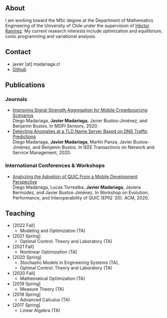 ## About

I am working toward the MSc degree at the Department of Mathematics Engineering of the University of Chile under the supervision of [Héctor Ramírez](https://sites.google.com/site/hectorramirezhomepage/home). My current research interests include optimization and equilibrium, conic programming and variational analysis.

## Contact

* javier [at] madariaga.cl
* [Github](https://github.com/jmadariagar)

## Publications

### Journals

* [Improving Signal Strength Aggregation for Mobile Crowdsourcing Scenarios](https://www.mdpi.com/1424-8220/21/4/1084/htm)<br/>Diego Madariaga, **Javier Madariaga**, Javier Bustos-Jiménez, and Benjamin Bustos. In MDPI Sensors, 2020.
* [Detecting Anomalies at a TLD Name Server Based on DNS Traffic Predictions](https://doi.org/10.1109/TNSM.2021.3051195)<br/>Diego Madariaga, **Javier Madariaga**, Martín Panza, Javier Bustos-Jiménez, and Benjamin Bustos. In IEEE Transactions on Network and Service Management, 2020.

### International Conferences & Workshops

* [Analyzing the Adoption of QUIC From a Mobile Development Perspective](https://dl.acm.org/doi/abs/10.1145/3405796.3405830)<br/>Diego Madariaga, Lucas Torrealba, **Javier Madariaga**, Javiera Bermúdez, and Javier Bustos-Jiménez. In Workshop on Evolution, Performance, and Interoperability of QUIC (EPIQ ’20). ACM, 2020.

## Teaching
* [2022 Fall] 
    * Modeling and Optimization (TA)
* [2021 Spring] 
    * Optimal Control: Theory and Laboratory (TA)
* [2021 Fall]
   * Nonlinear Optimization (TA)
* [2020 Spring] 
    * Stochastic Models in Engineering Systems (TA), 
    * Optimal Control: Theory and Laboratory (TA)
* [2020 Fall] 
    * Mathematical Optimization (TA)
* [2019 Spring] 
    * Measure Theory (TA)
* [2018 Spring] 
    * Advanced Calculus (TA)
* [2017 Spring] 
    * Linear Algebra (TA)
